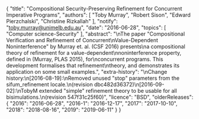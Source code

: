 {
    "title": "Compositional Security-Preserving Refinement for Concurrent Imperative Programs",
    "authors": [
        "Toby Murray",
        "Robert Sison",
        "Edward Pierzchalski",
        "Christine Rizkallah"
    ],
    "notify": "toby.murray@unimelb.edu.au",
    "date": "2016-06-28",
    "topics": [
        "Computer science-Security"
    ],
    "abstract": "\nThe paper \"Compositional Verification and Refinement of Concurrent\nValue-Dependent Noninterference\" by Murray et. al. (CSF 2016) presents\na compositional theory of refinement for a value-dependent\nnoninterference property, defined in (Murray, PLAS 2015), for\nconcurrent programs. This development formalises that refinement\ntheory, and demonstrates its application on some small examples.",
    "extra-history": "\nChange history:\n[2016-08-19]:\nRemoved unused \"stop\" parameters from the sifum_refinement locale.\n(revision dbc482d36372)\n[2016-09-02]:\nTobyM extended \"simple\" refinement theory to be usable for all bisimulations.\n(revision 547f31c25f60)",
    "licence": "BSD",
    "olderReleases": {
        "2016": "2016-06-28",
        "2016-1": "2016-12-17",
        "2017": "2017-10-10",
        "2018": "2018-08-16",
        "2019": "2019-06-11"
    }
}
